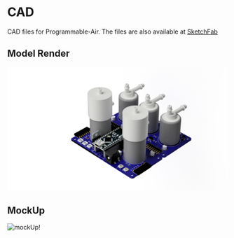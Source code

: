 # CAD

CAD files for Programmable-Air. The files are also available at [SketchFab](https://sketchfab.com/programmable-air/models)

## Model Render

![Programmable-Air board render front](https://github.com/Programmable-Air/CAD/blob/master/media/Programmable-Air%20board%20render%20front.png)

## MockUp

![mockUp!](https://github.com/Programmable-Air/CAD/media/mockUp.png)

